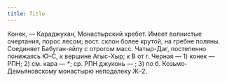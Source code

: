 ```yaml
---
title: Title
---
```


Конек, — Караджухан, Монастырский хребет. Имеет волнистые очертания, порос
лесом; вост. склон более крутой, на гребне поляны. Соединяет Бабуган-яйлу с
отрогом масс. Чатыр-Даг, постепенно понижаясь Ю–С, к вершине Агыс-Хыр; к В от г.
Черная — 1) конек — РПН; 2) см. кара — *; ср. РПН джуконь — ; 3) по б.
Козьмо-Демьяновскому монастырю неподалеку Ж–2.
